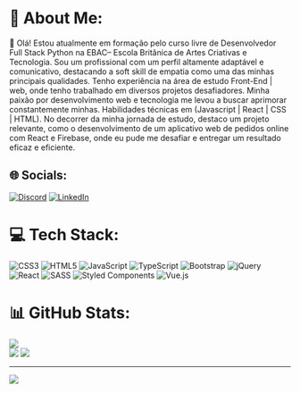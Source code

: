 # 💫 About Me:
🌱 Olá!
Estou atualmente em formação pelo curso livre de Desenvolvedor Full Stack Python na EBAC– Escola Britânica
 de Artes Criativas e Tecnologia. Sou um profissional com um perfil altamente adaptável e comunicativo,
 destacando a soft skill de empatia como uma das minhas principais qualidades. Tenho experiência na área de
 estudo Front-End | web, onde tenho trabalhado em diversos projetos desafiadores. Minha paixão por
 desenvolvimento web e tecnologia me levou a buscar aprimorar constantemente minhas. Habilidades técnicas em
 (Javascript | React | CSS | HTML).
 No decorrer da minha jornada de estudo, destaco um projeto relevante, como o desenvolvimento de um aplicativo
 web de pedidos online com React e Firebase, onde eu pude me desafiar e entregar um resultado eficaz e
 eficiente. 

## 🌐 Socials:
[![Discord](https://img.shields.io/badge/Discord-%237289DA.svg?logo=discord&logoColor=white)](https://discord.gg/niallswift#9177) [![LinkedIn](https://img.shields.io/badge/LinkedIn-%230077B5.svg?logo=linkedin&logoColor=white)](https://www.linkedin.com/in/josu%C3%A9-ramos-dev/) 

# 💻 Tech Stack:
![CSS3](https://img.shields.io/badge/css3-%231572B6.svg?style=flat&logo=css3&logoColor=white) ![HTML5](https://img.shields.io/badge/html5-%23E34F26.svg?style=flat&logo=html5&logoColor=white) ![JavaScript](https://img.shields.io/badge/javascript-%23323330.svg?style=flat&logo=javascript&logoColor=%23F7DF1E) ![TypeScript](https://img.shields.io/badge/typescript-%23007ACC.svg?style=flat&logo=typescript&logoColor=white) ![Bootstrap](https://img.shields.io/badge/bootstrap-%23563D7C.svg?style=flat&logo=bootstrap&logoColor=white) ![jQuery](https://img.shields.io/badge/jquery-%230769AD.svg?style=flat&logo=jquery&logoColor=white)  ![React](https://img.shields.io/badge/react-%2320232a.svg?style=flat&logo=react&logoColor=%2361DAFB) ![SASS](https://img.shields.io/badge/SASS-hotpink.svg?style=flat&logo=SASS&logoColor=white) ![Styled Components](https://img.shields.io/badge/styled--components-DB7093?style=flat&logo=styled-components&logoColor=white) ![Vue.js](https://img.shields.io/badge/vuejs-%2335495e.svg?style=flat&logo=vuedotjs&logoColor=%234FC08D) 
# 📊 GitHub Stats:
![](https://github-readme-stats.vercel.app/api?username=Niall-swift&theme=react&hide_border=false&include_all_commits=false&count_private=false)<br/>
![](https://github-readme-streak-stats.herokuapp.com/?user=Niall-swift&theme=react&hide_border=false)
![](https://github-readme-stats.vercel.app/api/top-langs/?username=Niall-swift&theme=react&hide_border=false&include_all_commits=false&count_private=false&layout=compact)

---
[![](https://visitcount.itsvg.in/api?id=Niall-swift&icon=5&color=0)](https://visitcount.itsvg.in)

<!-- Proudly created with GPRM ( https://gprm.itsvg.in ) -->
